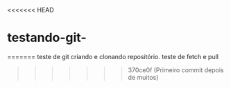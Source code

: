<<<<<<< HEAD
# testando-git-
=======
teste de git criando e clonando repositório.
teste de fetch e pull
>>>>>>> 370ce0f (Primeiro commit depois de muitos)
